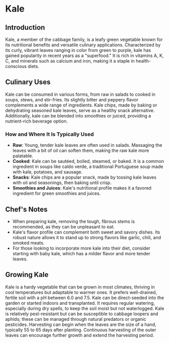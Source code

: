 
# Kale

## Introduction

Kale, a member of the cabbage family, is a leafy green vegetable known for its nutritional benefits and versatile culinary applications. Characterized by its curly, vibrant leaves ranging in color from green to purple, kale has gained popularity in recent years as a "superfood." It is rich in vitamins A, K, C, and minerals such as calcium and iron, making it a staple in health-conscious diets.

## Culinary Uses

Kale can be consumed in various forms, from raw in salads to cooked in soups, stews, and stir-fries. Its slightly bitter and peppery flavor complements a wide range of ingredients. Kale chips, made by baking or dehydrating seasoned kale leaves, serve as a healthy snack alternative. Additionally, kale can be blended into smoothies or juiced, providing a nutrient-rich beverage option.

### How and Where It Is Typically Used

- **Raw**: Young, tender kale leaves are often used in salads. Massaging the leaves with a bit of oil can soften them, making the raw kale more palatable.
- **Cooked**: Kale can be sautéed, boiled, steamed, or baked. It is a common ingredient in soups like caldo verde, a traditional Portuguese soup made with kale, potatoes, and sausage.
- **Snacks**: Kale chips are a popular snack, made by tossing kale leaves with oil and seasonings, then baking until crisp.
- **Smoothies and Juices**: Kale's nutritional profile makes it a favored ingredient for green smoothies and juices.

## Chef's Notes

- When preparing kale, removing the tough, fibrous stems is recommended, as they can be unpleasant to eat.
- Kale's flavor profile can complement both sweet and savory dishes. Its robust nature allows it to stand up to strong flavors like garlic, chili, and smoked meats.
- For those looking to incorporate more kale into their diet, consider starting with baby kale, which has a milder flavor and more tender leaves.

## Growing Kale

Kale is a hardy vegetable that can be grown in most climates, thriving in cool temperatures but adaptable to warmer ones. It prefers well-drained, fertile soil with a pH between 6.0 and 7.5. Kale can be direct-seeded into the garden or started indoors and transplanted. It requires regular watering, especially during dry spells, to keep the soil moist but not waterlogged. Kale is relatively pest-resistant but can be susceptible to cabbage loopers and aphids; these can be managed through natural predators or organic pesticides. Harvesting can begin when the leaves are the size of a hand, typically 55 to 65 days after planting. Continuous harvesting of the outer leaves can encourage further growth and extend the harvesting period.